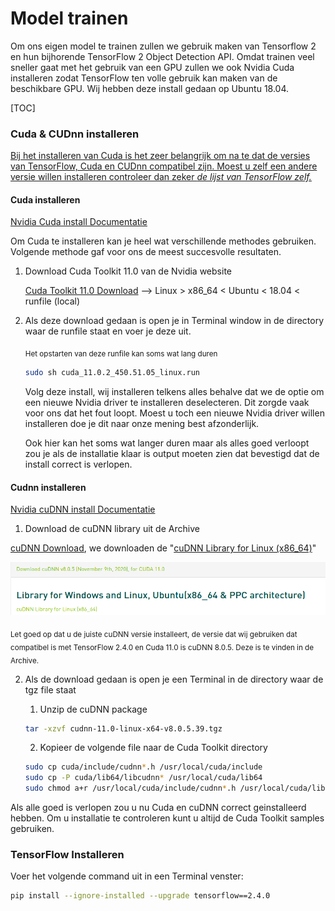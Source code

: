# Model trainen

Om ons eigen model te trainen zullen we gebruik maken van Tensorflow 2 en hun bijhorende TensorFlow 2 Object Detection API. Omdat trainen veel sneller gaat met het gebruik van een GPU zullen we ook Nvidia Cuda installeren zodat TensorFlow ten volle gebruik kan maken van de beschikbare GPU. Wij hebben deze install gedaan op Ubuntu 18.04.

[TOC]



### Cuda & CUDnn installeren

<u>Bij het installeren van Cuda is het zeer belangrijk om na te dat de versies van TensorFlow, Cuda en CUDnn compatibel zijn. Moest u zelf een andere versie willen installeren controleer dan zeker [*de lijst van TensorFlow zelf.*](https://www.tensorflow.org/install/source#gpu "Tensorflow Compatibility List")</u>



#### Cuda installeren

[Nvidia Cuda install Documentatie](https://docs.nvidia.com/cuda/cuda-installation-guide-linux/index.html "Nvidia Documentatie")

Om Cuda te installeren kan je heel wat verschillende methodes gebruiken. Volgende methode gaf voor ons de meest succesvolle resultaten.

1. Download Cuda Toolkit 11.0  van de Nvidia website

   [Cuda Toolkit 11.0 Download](https://developer.nvidia.com/cuda-11.0-download-archive?target_os=Linux&amp;target_arch=x86_64&amp;target_distro=Ubuntu&amp;target_version=1804 "Cuda Toolkit 11.0") -->  Linux > x86_64 < Ubuntu < 18.04 < runfile (local) 

2. Als deze download gedaan is open je in Terminal window in de directory waar de runfile staat en voer je deze uit.

   <sub>Het opstarten van deze runfile kan soms wat lang duren </sub>

   ```bash
   sudo sh cuda_11.0.2_450.51.05_linux.run
   ```

   Volg deze install, wij installeren telkens alles behalve dat we de optie om een nieuwe Nvidia driver te installeren deselecteren. Dit zorgde vaak voor ons dat het fout loopt. Moest u toch een nieuwe Nvidia driver willen installeren doe je dit naar onze mening best afzonderlijk.

   Ook hier kan het soms wat langer duren maar als alles goed verloopt zou je als de installatie klaar is output moeten zien dat bevestigd dat de install correct is verlopen.

#### Cudnn installeren

[Nvidia cuDNN install Documentatie](https://docs.nvidia.com/deeplearning/cudnn/install-guide/index.html "Nvidia cuDNN install Documentatie]")

1.  Download de cuDNN library uit de Archive

   [cuDNN Download](https://developer.nvidia.com/rdp/cudnn-download "cuDNN Download"), we downloaden de "[cuDNN Library for Linux (x86_64)](https://developer.nvidia.com/compute/machine-learning/cudnn/secure/8.0.5/11.0_20201106/cudnn-11.0-linux-x64-v8.0.5.39.tgz)"

   ![image-20210226130742952](https://github.com/lucacelea/Afstudeerproject/blob/main/Documentatie/docs_images/model%20trainen/image-20210226130742952.png)

   <sub>Let goed op dat u de juiste cuDNN versie installeert, de versie dat wij gebruiken dat compatibel is met TensorFlow 2.4.0 en Cuda 11.0 is cuDNN 8.0.5. Deze is te vinden in de Archive.</sub>

   

2.  Als de download gedaan is open je een Terminal in de directory waar de tgz file staat
    1. Unzip de cuDNN package

      ```bash
      tar -xzvf cudnn-11.0-linux-x64-v8.0.5.39.tgz
      ```
    2. Kopieer de volgende file naar de Cuda Toolkit directory

      ```bash
      sudo cp cuda/include/cudnn*.h /usr/local/cuda/include 
      sudo cp -P cuda/lib64/libcudnn* /usr/local/cuda/lib64 
      sudo chmod a+r /usr/local/cuda/include/cudnn*.h /usr/local/cuda/lib64/libcudnn*
      ```



Als alle goed is verlopen zou u nu Cuda en cuDNN correct geinstalleerd hebben. Om u installatie te controleren kunt u altijd de Cuda Toolkit samples gebruiken. 

### TensorFlow Installeren

Voer het volgende command uit in een Terminal venster:

```bash
pip install --ignore-installed --upgrade tensorflow==2.4.0
```



